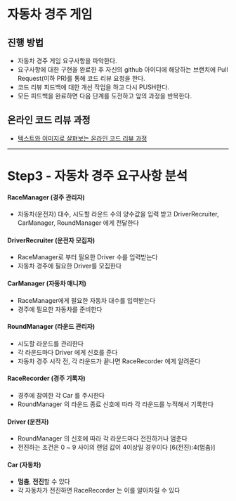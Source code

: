 # 자동차 경주 게임
## 진행 방법
* 자동차 경주 게임 요구사항을 파악한다.
* 요구사항에 대한 구현을 완료한 후 자신의 github 아이디에 해당하는 브랜치에 Pull Request(이하 PR)를 통해 코드 리뷰 요청을 한다.
* 코드 리뷰 피드백에 대한 개선 작업을 하고 다시 PUSH한다.
* 모든 피드백을 완료하면 다음 단계를 도전하고 앞의 과정을 반복한다.

## 온라인 코드 리뷰 과정
* [텍스트와 이미지로 살펴보는 온라인 코드 리뷰 과정](https://github.com/next-step/nextstep-docs/tree/master/codereview)


---
# Step3 - 자동차 경주 요구사항 분석

#### RaceManager (경주 관리자)

- 자동차(운전자) 대수, 시도할 라운드 수의 양수값을 입력 받고 DriverRecruiter, CarManager, RoundManager 에게 전달한다

#### DriverRecruiter (운전자 모집자)

- RaceManager로 부터 필요한 Driver 수를 입력받는다
- 자동차 경주에 필요한 Driver를 모집한다

#### CarManager (자동차 매니저)

- RaceManager에게 필요한 자동차 대수를 입력받는다
- 경주에 필요한 자동차를 준비한다

#### RoundManager (라운드 관리자)

- 시도할 라운드를 관리한다
- 각 라운드마다 Driver 에게 신호를 준다
- 자동차 경주 시작 전, 각 라운드가 끝나면 RaceRecorder 에게 알려준다

#### RaceRecorder (경주 기록자)

- 경주에 참여한 각 Car 를 주시한다 
- RoundManager 의 라운드 종료 신호에 따라 각 라운드를 누적해서 기록한다

#### Driver (운전자)

- RoundManager 의 신호에 따라 각 라운드마다 전진하거나 멈춘다
- 전진하는 조건은 0 ~ 9 사이의 랜덤 값이 4이상일 경우이다 [6(전진):4(멈춤)]

#### Car (자동차)

- **멈춤**, **전진**할 수 있다
- 각 자동차가 전진하면 RaceRecorder 는 이를 알아차릴 수 있다


